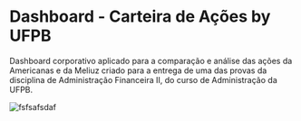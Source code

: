 # Dashboard - Carteira de Ações by UFPB
Dashboard corporativo aplicado para a comparação e análise das ações da Americanas e da Meliuz criado para a entrega de uma das provas da disciplina de Administração Financeira II, do curso de Administração da UFPB.

![fsfsafsdaf](https://user-images.githubusercontent.com/114545696/214224980-4f47514e-a581-4701-8d8e-3937525a7143.jpg)
